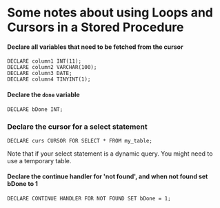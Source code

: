 # Some notes about using Loops and Cursors in a Stored Procedure

#### Declare all variables that need to be fetched from the cursor
```
DECLARE column1 INT(11);
DECLARE column2 VARCHAR(100);
DECLARE column3 DATE;
DECLARE column4 TINYINT(1);
```

#### Declare the `done` variable
```
DECLARE bDone INT;
```

### Declare the cursor for a select statement
```
DECLARE curs CURSOR FOR SELECT * FROM my_table;
```

Note that if your select statement is a dynamic query. You might need to use a temporary table.

#### Declare the continue handler for 'not found', and when not found set bDone to 1
```
DECLARE CONTINUE HANDLER FOR NOT FOUND SET bDone = 1;
```
